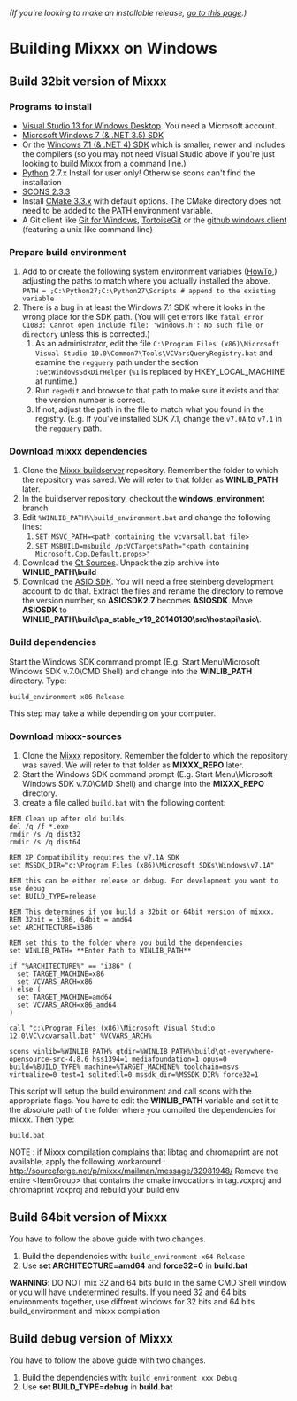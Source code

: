 *(If you're looking to make an installable release, [go to this
page](Build%20Windows%20installer).)*

# Building Mixxx on Windows

## Build 32bit version of Mixxx

### Programs to install

  - [Visual Studio 13 for Windows
    Desktop](http://www.visualstudio.com/downloads/download-visual-studio-vs).
    You need a Microsoft account.
  - [Microsoft Windows 7 (& .NET 3.5)
    SDK](http://www.microsoft.com/downloads/en/details.aspx?FamilyID=c17ba869-9671-4330-a63e-1fd44e0e2505&displaylang=en)
  - Or the [Windows 7.1 (& .NET 4)
    SDK](http://go.microsoft.com/fwlink/?LinkID=191420) which is
    smaller, newer and includes the compilers (so you may not need
    Visual Studio above if you're just looking to build Mixxx from a
    command line.)
  - [Python](http://python.org/download/) 2.7.x Install for user only\!
    Otherwise scons can't find the installation
  - [SCONS 2.3.3](http://www.scons.org/download.php)
  - Install [CMake 3.3.x](http://www.cmake.org/download) with default
    options. The CMake directory does not need to be added to the PATH
    environment variable.
  - A Git client like [Git for
    Windows](https://git-scm.com/download/win),
    [TortoiseGit](https://code.google.com/p/tortoisegit/) or the [github
    windows
    client](http://github-windows.s3.amazonaws.com/GitHubSetup.exe)
    (featuring a unix like command line)

### Prepare build environment

1.  Add to or create the following system environment variables
    ([HowTo](http://www.chem.gla.ac.uk/~louis/software/faq/q1.html),)
    adjusting the paths to match where you actually installed the above.
    `PATH = ;C:\Python27;C:\Python27\Scripts # append to the existing
    variable
    `
2.  There is a bug in at least the Windows 7.1 SDK where it looks in the
    wrong place for the SDK path. (You will get errors like `fatal error
    C1083: Cannot open include file: 'windows.h': No such file or
    directory` unless this is corrected.)
    1.  As an administrator, edit the file `C:\Program Files
        (x86)\Microsoft Visual
        Studio 10.0\Common7\Tools\VCVarsQueryRegistry.bat` and examine
        the `regquery` path under the section `:GetWindowsSdkDirHelper`
        (`%1` is replaced by HKEY\_LOCAL\_MACHINE at runtime.)
    2.  Run `regedit` and browse to that path to make sure it exists and
        that the version number is correct.
    3.  If not, adjust the path in the file to match what you found in
        the registry. (E.g. If you've installed SDK 7.1, change the
        `v7.0A` to `v7.1` in the `regquery` path.

### Download mixxx dependencies

1.  Clone the [Mixxx
    buildserver](https://github.com/mixxxdj/buildserver/tree/windows_environment)
    repository. Remember the folder to which the repository was saved.
    We will refer to that folder as **WINLIB\_PATH** later.
2.  In the buildserver repository, checkout the **windows\_environment**
    branch
3.  Edit `%WINLIB_PATH%\build_environment.bat` and change the following
    lines:
    1.  `SET MSVC_PATH=<path containing the vcvarsall.bat file>`
    2.  `SET MSBUILD=msbuild /p:VCTargetsPath="<path containing
        Microsoft.Cpp.Default.props>"`
4.  Download the [Qt
    Sources](http://download.qt-project.org/official_releases/qt/4.8/4.8.6/qt-everywhere-opensource-src-4.8.6.zip).
    Unpack the zip archive into **WINLIB\_PATH\\build**
5.  Download the [ASIO
    SDK](http://www.steinberg.net/en/company/developers.html). You will
    need a free steinberg development account to do that. Extract the
    files and rename the directory to remove the version number, so
    **ASIOSDK2.7** becomes **ASIOSDK**. Move **ASIOSDK** to
    **WINLIB\_PATH\\build\\pa\_stable\_v19\_20140130\\src\\hostapi\\asio\\**.

### Build dependencies

Start the Windows SDK command prompt (E.g. Start Menu\\Microsoft Windows
SDK v.7.0\\CMD Shell) and change into the **WINLIB\_PATH** directory.
Type:

    build_environment x86 Release

This step may take a while depending on your computer.

### Download mixxx-sources

1.  Clone the [Mixxx](https://github.com/mixxxdj/mixxx.git) repository.
    Remember the folder to which the repository was saved. We will refer
    to that folder as **MIXXX\_REPO** later.
2.  Start the Windows SDK command prompt (E.g. Start Menu\\Microsoft
    Windows SDK v.7.0\\CMD Shell) and change into the **MIXXX\_REPO**
    directory.
3.  create a file called `build.bat` with the following content:

<!-- end list -->

    REM Clean up after old builds.
    del /q /f *.exe
    rmdir /s /q dist32
    rmdir /s /q dist64
    
    REM XP Compatibility requires the v7.1A SDK
    set MSSDK_DIR="c:\Program Files (x86)\Microsoft SDKs\Windows\v7.1A"
    
    REM this can be either release or debug. For development you want to use debug
    set BUILD_TYPE=release
    
    REM This determines if you build a 32bit or 64bit version of mixxx. 
    REM 32bit = i386, 64bit = amd64
    set ARCHITECTURE=i386
    
    REM set this to the folder where you build the dependencies
    set WINLIB_PATH= **Enter Path to WINLIB_PATH**
    
    if "%ARCHITECTURE%" == "i386" (
      set TARGET_MACHINE=x86
      set VCVARS_ARCH=x86
    ) else ( 
      set TARGET_MACHINE=amd64
      set VCVARS_ARCH=x86_amd64
    )
    
    call "c:\Program Files (x86)\Microsoft Visual Studio 12.0\VC\vcvarsall.bat" %VCVARS_ARCH%
    
    scons winlib=%WINLIB_PATH% qtdir=%WINLIB_PATH%\build\qt-everywhere-opensource-src-4.8.6 hss1394=1 mediafoundation=1 opus=0 build=%BUILD_TYPE% machine=%TARGET_MACHINE% toolchain=msvs virtualize=0 test=1 sqlitedll=0 mssdk_dir=%MSSDK_DIR% force32=1

This script will setup the build environment and call scons with the
appropriate flags. You have to edit the **WINLIB\_PATH** variable and
set it to the absolute path of the folder where you compiled the
dependencies for mixxx. Then type:

    build.bat

NOTE : if Mixxx compilation complains that libtag and chromaprint are
not available, apply the following workaround :
<http://sourceforge.net/p/mixxx/mailman/message/32981948/> Remove the
entire \<ItemGroup\> that contains the cmake invocations in tag.vcxproj
and chromaprint vcxproj and rebuild your build env

## Build 64bit version of Mixxx

You have to follow the above guide with two changes.

1.  Build the dependencies with: `build_environment x64 Release`
2.  Use **set ARCHITECTURE=amd64** and **force32=0** in **build.bat**

**WARNING**: DO NOT mix 32 and 64 bits build in the same CMD Shell
window or you will have undetermined results. If you need 32 and 64 bits
environments together, use diffrent windows for 32 bits and 64 bits
build\_environment and mixxx compilation

## Build debug version of Mixxx

You have to follow the above guide with two changes.

1.  Build the dependencies with: `build_environment xxx Debug`
2.  Use **set BUILD\_TYPE=debug** in **build.bat**
